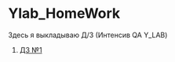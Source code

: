 # Ylab_HomeWork
Здесь я выкладываю Д/З (Интенсив QA Y_LAB)

1. [ДЗ №1](https://github.com/YlabCourse/homework_example/tree/main/homework_1) 
